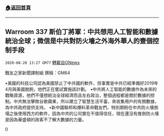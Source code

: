 ###  [:house:返回首頁](https://github.com/ourhimalayas/txt)
---

## Warroom 337 斯伯丁將軍：中共想用人工智能和數據統治全球；微信是中共對防火墻之外海外華人的壹個控制手段
`2020-08-20 13:27 GM77` [轉載自GNews](https://gnews.org/zh-hant/308073/)

戰友之家新聞譯制組
撰稿：GM64



•美國的科技公司認為美國禁止了中共國的軟件，但事實是中共已經準備好2019年4月與美國脫鉤，他們正在嘗試實施該計劃。
•中共將人工智能的數據作為未來的戰略資源，他們不僅想統治全球經濟而且左右政治，整個過程都是關於數據的控制。中共無法擊敗谷歌蘋果，所以建立了智慧生活平臺，來收集用戶的有關數據，為中共政府提供支持。
•新中國聯邦和爆料革命戰友們，特別期盼在中共防火墻倒塌之後使用西方的軟件，因為中共的公司實在不值得信任，現在還沒有推倒防火墻是因為華盛頓的政客不了解大數據的力量。

0
